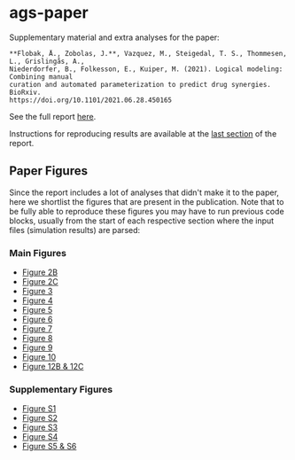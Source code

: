 # ags-paper

Supplementary material and extra analyses for the  paper:

```
**Flobak, Å., Zobolas, J.**, Vazquez, M., Steigedal, T. S., Thommesen, L., Grislingås, A.,
Niederdorfer, B., Folkesson, E., Kuiper, M. (2021). Logical modeling: Combining manual 
curation and automated parameterization to predict drug synergies. BioRxiv.
https://doi.org/10.1101/2021.06.28.450165
```

See the full report [here](https://druglogics.github.io/ags-paper/index.html).

Instructions for reproducing results are available at the [last section](https://druglogics.github.io/ags-paper/reproduce-data-simulation-results.html) of the report.

## Paper Figures

Since the report includes a lot of analyses that didn't make it to the paper, here we shortlist the figures that are present in the publication.
Note that to be fully able to reproduce these figures you may have to run previous code blocks, usually from the start of each respective section where the input files (simulation results) are parsed:

### Main Figures

- [Figure 2B](https://druglogics.github.io/ags-paper/cascade-1-0-analysis.html#cb20)
- [Figure 2C](https://druglogics.github.io/ags-paper/cascade-1-0-analysis.html#cb16)
- [Figure 3](https://druglogics.github.io/ags-paper/cascade-2-0-analysis-link-operator-mutations.html#cb57)
- [Figure 4](https://druglogics.github.io/ags-paper/cascade-2-0-analysis-link-operator-mutations.html#cb71)
- [Figure 5](https://druglogics.github.io/ags-paper/cascade-2-0-analysis-link-operator-mutations.html#scrambled-topo-inv-cascade2)
- [Figure 6](https://druglogics.github.io/ags-paper/annotated-heatmaps.html#cb112)
- [Figure 7](https://druglogics.github.io/ags-paper/annotated-heatmaps.html#cb110)
- [Figure 8](https://druglogics.github.io/ags-paper/annotated-heatmaps.html#erk-perf-inv)
- [Figure 9](https://druglogics.github.io/ags-paper/parameterization-vs-performance.html#compare-topology-vs-link-operator-parameterization)
- [Figure 10](https://druglogics.github.io/ags-paper/annotated-heatmaps.html#cb114)
- [Figure 12B & 12C](https://druglogics.github.io/ags-paper/mouse-xenograft-results.html)

### Supplementary Figures

- [Figure S1](https://druglogics.github.io/ags-paper/cascade-1-0-analysis.html#cb17)
- [Figure S2](https://druglogics.github.io/ags-paper/cascade-2-0-analysis-link-operator-mutations.html#cb60)
- [Figure S3](https://druglogics.github.io/ags-paper/cascade-1-0-analysis.html#cb30)
- [Figure S4](https://druglogics.github.io/ags-paper/cascade-2-0-analysis-link-operator-mutations.html#scrambled-topo-inv-cascade2)
- [Figure S5 & S6](https://druglogics.github.io/ags-paper/cascade-1-0-analysis.html#scrambled-topo-inv-cascade1)
